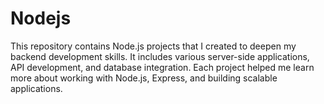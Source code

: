 # Nodejs
 This repository contains Node.js projects that I created to deepen my backend development skills. It includes various server-side applications, API development, and database integration. Each project helped me learn more about working with Node.js, Express, and building scalable applications.
